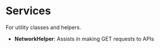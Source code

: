 # Services
For utility classes and helpers.

- **NetworkHelper**: Assists in making GET requests to APIs
